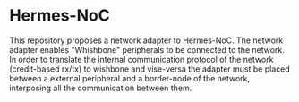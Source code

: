 # Hermes-NoC
This repository proposes a network adapter to Hermes-NoC. The network adapter enables "Whishbone" peripherals to be connected to the network. In order to translate the internal communication protocol of the network (credit-based rx/tx) to wishbone and vise-versa the adapter must be placed between a external peripheral and a border-node of the network, interposing all the communication between them.
